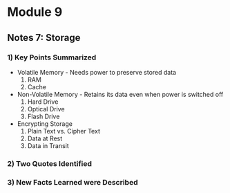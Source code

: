 
# Module 9
## Notes 7: Storage

### 1) Key Points Summarized
- Volatile Memory - Needs power to preserve stored data
  1. RAM
  2. Cache
- Non-Volatile Memory - Retains its data even when power is switched off
  1. Hard Drive
  2. Optical Drive
  3. Flash Drive
- Encrypting Storage
  1. Plain Text vs. Cipher Text
  2. Data at Rest
  3. Data in Transit

### 2) Two Quotes Identified



### 3) New Facts Learned were Described

